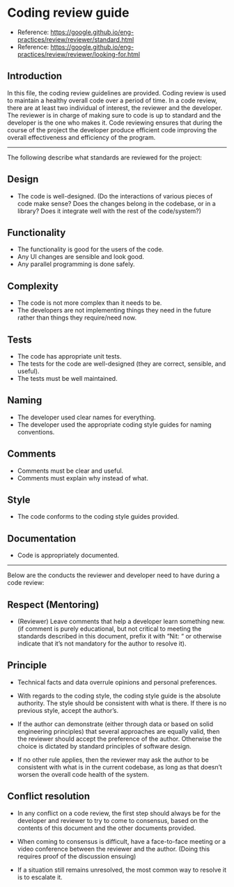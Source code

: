 # Coding review guide
* Reference: https://google.github.io/eng-practices/review/reviewer/standard.html
* Reference: https://google.github.io/eng-practices/review/reviewer/looking-for.html

## Introduction

In this file, the coding review guidelines are provided. Coding review is used to maintain a healthy overall code over a period of time. In a code review, there are at least two individual of interest, the reviewer and the developer. The reviewer is in charge of making sure to code is up to standard and the developer is the one who makes it. Code reviewing ensures that during the course of the project the developer produce efficient code improving the overall effectiveness and efficiency of the program.

---

The following describe what standards are reviewed for the project:

## Design
* The code is well-designed. (Do the interactions of various pieces of code make sense? Does the changes belong in the codebase, or in a library? Does it integrate well with the rest of the code/system?)

## Functionality
* The functionality is good for the users of the code.
* Any UI changes are sensible and look good.
* Any parallel programming is done safely.

## Complexity
* The code is not more complex than it needs to be.
* The developers are not implementing things they need in the future rather than things they require/need now.

## Tests
* The code has appropriate unit tests.
* The tests for the code are well-designed (they are correct, sensible, and useful).
* The tests must be well maintained.

## Naming
* The developer used clear names for everything.
* The developer used the appropriate coding style guides for naming conventions.

## Comments
* Comments must be clear and useful.
* Comments must explain why instead of what.

## Style
* The code conforms to the coding style guides provided.

## Documentation
* Code is appropriately documented.

---

Below are the conducts the reviewer and developer need to have during a code review:

## Respect (Mentoring)

* (Reviewer) Leave comments that help a developer learn something new.(if comment is purely educational, but not critical to meeting the standards described in this document, prefix it with “Nit: “ or otherwise indicate that it’s not mandatory for the author to resolve it).


## Principle

* Technical facts and data overrule opinions and personal preferences.

* With regards to the coding style, the coding style guide is the absolute authority. The style should be consistent with what is there. If there is no previous style, accept the author’s.

* If the author can demonstrate (either through data or based on solid engineering principles) that several approaches are equally valid, then the reviewer should accept the preference of the author. Otherwise the choice is dictated by standard principles of software design.

* If no other rule applies, then the reviewer may ask the author to be consistent with what is in the current codebase, as long as that doesn’t worsen the overall code health of the system.

## Conflict resolution

* In any conflict on a code review, the first step should always be for the developer and reviewer to try to come to consensus, based on the contents of this document and the other documents provided.

* When coming to consensus is difficult, have a face-to-face meeting or a video conference between the reviewer and the author. (Doing this requires proof of the discussion ensuing)

* If a situation still remains unresolved, the most common way to resolve it is to escalate it.









